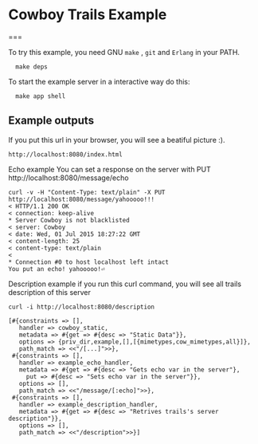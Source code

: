 # Cowboy Trails Example
===

To try this example, you need GNU `make` , `git` and `Erlang` in your PATH.

```
  make deps
```

To start the example server in a interactive way do this:
```
  make app shell
```

Example outputs
---------------

If you put this url in your browser, you will see a beatiful picture :).
```
http://localhost:8080/index.html
```

Echo example
You can set a response on the server with PUT http://localhost:8080/message/echo
```
curl -v -H "Content-Type: text/plain" -X PUT http://localhost:8080/message/yahooooo!!!
< HTTP/1.1 200 OK
< connection: keep-alive
* Server Cowboy is not blacklisted
< server: Cowboy
< date: Wed, 01 Jul 2015 18:27:22 GMT
< content-length: 25
< content-type: text/plain
<
* Connection #0 to host localhost left intact
You put an echo! yahooooo!⏎
```

Description example
if you run this curl command, you will see all trails description of this server
```
curl -i http://localhost:8080/description

[#{constraints => [],
   handler => cowboy_static,
   metadata => #{get => #{desc => "Static Data"}},
   options => {priv_dir,example,[],[{mimetypes,cow_mimetypes,all}]},
   path_match => <<"/[...]">>},
 #{constraints => [],
   handler => example_echo_handler,
   metadata => #{get => #{desc => "Gets echo var in the server"},
     put => #{desc => "Sets echo var in the server"}},
   options => [],
   path_match => <<"/message/[:echo]">>},
 #{constraints => [],
   handler => example_description_handler,
   metadata => #{get => #{desc => "Retrives trails's server description"}},
   options => [],
   path_match => <<"/description">>}]
```
